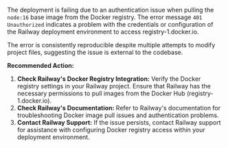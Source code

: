 The deployment is failing due to an authentication issue when pulling the `node:16` base image from the Docker registry.  The error message `401 Unauthorized` indicates a problem with the credentials or configuration of the Railway deployment environment to access registry-1.docker.io.

The error is consistently reproducible despite multiple attempts to modify project files, suggesting the issue is external to the codebase.

**Recommended Action:**

1. **Check Railway's Docker Registry Integration:** Verify the Docker registry settings in your Railway project. Ensure that Railway has the necessary permissions to pull images from the Docker Hub (registry-1.docker.io).
2. **Check Railway's Documentation:** Refer to Railway's documentation for troubleshooting Docker image pull issues and authentication problems.
3. **Contact Railway Support:** If the issue persists, contact Railway support for assistance with configuring Docker registry access within your deployment environment.